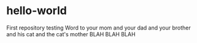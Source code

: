 # hello-world
First repository testing
Word to your mom
and your dad
and your  brother
and his cat
and the cat's mother
BLAH BLAH BLAH

